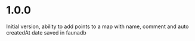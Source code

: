 # 1.0.0

Initial version, ability to add points to a map with name, comment and auto createdAt date saved in faunadb
